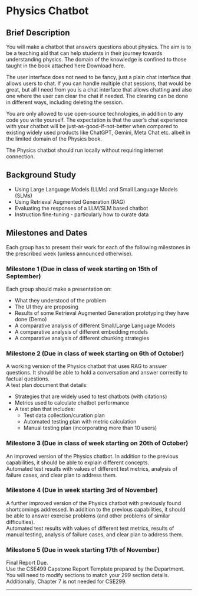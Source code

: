# Physics Chatbot

## Brief Description

You will make a chatbot that answers questions about physics. The aim is to be a teaching aid that can help students in their journey towards understanding physics. The domain of the knowledge is confined to those taught in the book attached here Download here.

The user interface does not need to be fancy, just a plain chat interface that allows users to chat. If you can handle multiple chat sessions, that would be great, but all I need from you is a chat interface that allows chatting and also one where the user can clear the chat if needed. The clearing can be done in different ways, including deleting the session.

You are only allowed to use open-source technologies, in addition to any code you write yourself. The expectation is that the user’s chat experience with your chatbot will be just-as-good-if-not-better when compared to existing widely used products like ChatGPT, Gemini, Meta Chat etc. albeit in the limited domain of the Physics book.

The Physics chatbot should run locally without requiring internet connection.

## Background Study

- Using Large Language Models (LLMs) and Small Language Models (SLMs)
- Using Retrieval Augmented Generation (RAG)
- Evaluating the responses of a LLM/SLM based chatbot
- Instruction fine-tuning - particularly how to curate data

## Milestones and Dates

Each group has to present their work for each of the following milestones in the prescribed week (unless announced otherwise).

### Milestone 1 (Due in class of week starting on 15th of September)

Each group should make a presentation on:
- What they understood of the problem
- The UI they are proposing
- Results of some Retrieval Augmented Generation prototyping they have done (Demo)
- A comparative analysis of different Small/Large Language Models
- A comparative analysis of different embedding models
- A comparative analysis of different chunking strategies

### Milestone 2 (Due in class of week starting on 6th of October)

A working version of the Physics chatbot that uses RAG to answer questions. It should be able to hold a conversation and answer correctly to factual questions.  
A test plan document that details:
- Strategies that are widely used to test chatbots (with citations)
- Metrics used to calculate chatbot performance
- A test plan that includes:
  - Test data collection/curation plan
  - Automated testing plan with metric calculation
  - Manual testing plan (incorporating more than 10 users)

### Milestone 3 (Due in class of week starting on 20th of October)

An improved version of the Physics chatbot. In addition to the previous capabilities, it should be able to explain different concepts.  
Automated test results with values of different test metrics, analysis of failure cases, and clear plan to address them.

### Milestone 4 (Due in week starting 3rd of November)

A further improved version of the Physics chatbot with previously found shortcomings addressed. In addition to the previous capabilities, it should be able to answer exercise problems (and other problems of similar difficulties).  
Automated test results with values of different test metrics, results of manual testing, analysis of failure cases, and clear plan to address them.

### Milestone 5 (Due in week starting 17th of November)

Final Report Due.  
Use the CSE499 Capstone Report Template prepared by the Department. You will need to modify sections to match your 299 section details. Additionally, Chapter 7 is not needed for CSE299.

---